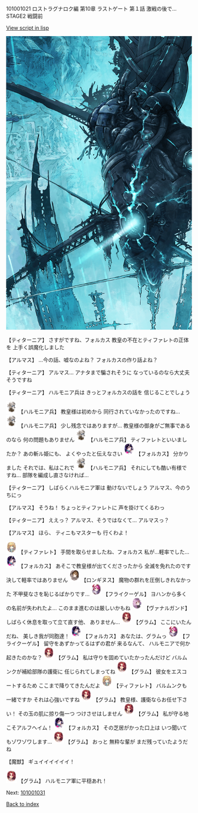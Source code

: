 101001021 ロストラグナロク編 第10章 ラストゲート 第１話 激戦の後で… STAGE2 戦闘前

[View script in lisp](../scripts/101001021.txt)

![underground_world_3.png](../images/backgrounds/underground_world_3.png)

【ティターニア】
さすがですね、フォルカス
教皇の不在とティファレトの正体を
上手く誤魔化しました

【アルマス】
…今の話、嘘なのよね？
フォルカスの作り話よね？

【ティターニア】
アルマス…
アナタまで騙されそうに
なっているのなら大丈夫そうですね

【ティターニア】
ハルモニア兵は
きっとフォルカスの話を
信じることでしょう

<img src="../images/units/3810001.png" alt="3810001.png" height="34"/>
【ハルモニア兵】
教皇様は初めから
同行されていなかったのですね…

<img src="../images/units/3810001.png" alt="3810001.png" height="34"/>
【ハルモニア兵】
少し残念ではありますが…
教皇様の御身がご無事であるのなら
何の問題もありません

<img src="../images/units/3810001.png" alt="3810001.png" height="34"/>
【ハルモニア兵】
ティファレトといいましたか？
あの斬ル姫にも、
よくやったと伝えなさい

<img src="../images/units/3301811.png" alt="3301811.png" height="34"/>
【フォルカス】
分かりました
それでは、私はこれで

<img src="../images/units/3810001.png" alt="3810001.png" height="34"/>
【ハルモニア兵】
それにしても酷い有様ですね…
部隊を編成し直さなければ…

【ティターニア】
しばらくハルモニア軍は
動けないでしょう
アルマス、今のうちにっ

【アルマス】
そうね！
ちょっとティファレトに
声を掛けてくるわっ

【ティターニア】
ええっ？
アルマス、そうではなくて…
アルマスっ？

【アルマス】
ほら、
ティニもマスターも
行くわよ！

<img src="../images/units/3503211.png" alt="3503211.png" height="34"/>
【ティファレト】
手間を取らせましたね、フォルカス
私が…軽率でした…

<img src="../images/units/3301811.png" alt="3301811.png" height="34"/>
【フォルカス】
あそこで教皇様が出てくださったから
全滅を免れたのです
決して軽率ではありません

<img src="../images/units/3300111.png" alt="3300111.png" height="34"/>
【ロンギヌス】
魔物の群れを圧倒しきれなかった
不甲斐なさを恥じるばかりです…

<img src="../images/units/3500211.png" alt="3500211.png" height="34"/>
【フライクーゲル】
ヨハンから多くの名前が失われたよ…
このまま進むのは厳しいかもね

<img src="../images/units/3601111.png" alt="3601111.png" height="34"/>
【ヴァナルガンド】
しばらく休息を取って立て直す他、
ありません…

<img src="../images/units/3100811.png" alt="3100811.png" height="34"/>
【グラム】
ここにいたんだね、
美しき我が同胞達！

<img src="../images/units/3301811.png" alt="3301811.png" height="34"/>
【フォルカス】
あなたは、グラムっ

<img src="../images/units/3500211.png" alt="3500211.png" height="34"/>
【フライクーゲル】
留守をあずかってるはずの君が
来るなんて、
ハルモニアで何か起きたのかな？

<img src="../images/units/3100811.png" alt="3100811.png" height="34"/>
【グラム】
私は守りを固めていたかったんだけど
バルムンクが補給部隊の護衛に
任じられてしまってね

<img src="../images/units/3100811.png" alt="3100811.png" height="34"/>
【グラム】
彼女をエスコートするため
ここまで降りてきたんだよ

<img src="../images/units/3503211.png" alt="3503211.png" height="34"/>
【ティファレト】
バルムンクも一緒ですか
それは心強いですね

<img src="../images/units/3100811.png" alt="3100811.png" height="34"/>
【グラム】
教皇様、護衛ならお任せ下さい！
その玉の肌に掠り傷一つ
つけさせはしません

<img src="../images/units/3100811.png" alt="3100811.png" height="34"/>
【グラム】
私が守る地こそアルフヘイム！

<img src="../images/units/3301811.png" alt="3301811.png" height="34"/>
【フォルカス】
その芝居がかった口上は
いつ聞いてもゾワゾワします…

<img src="../images/units/3100811.png" alt="3100811.png" height="34"/>
【グラム】
おっと
無粋な輩が
まだ残っていたようだね

【魔獣】
ギュイイイイイイ！

<img src="../images/units/3100811.png" alt="3100811.png" height="34"/>
【グラム】
ハルモニア軍に平穏あれ！

Next: [101001031](101001031.md)

[Back to index](index.md)
